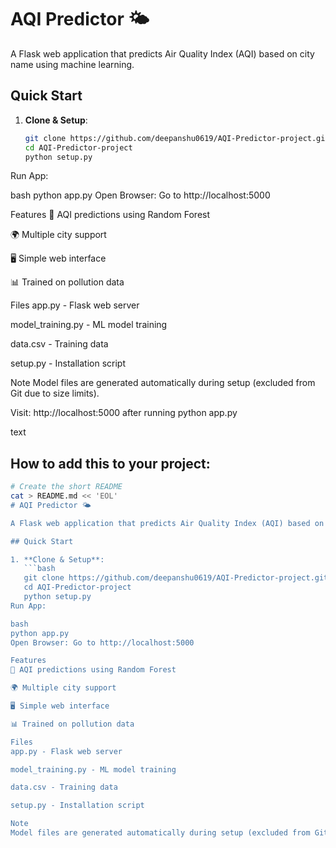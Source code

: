# AQI Predictor 🌤️

A Flask web application that predicts Air Quality Index (AQI) based on city name using machine learning.

## Quick Start

1. **Clone & Setup**:
   ```bash
   git clone https://github.com/deepanshu0619/AQI-Predictor-project.git
   cd AQI-Predictor-project
   python setup.py
Run App:

bash
python app.py
Open Browser: Go to http://localhost:5000

Features
🎯 AQI predictions using Random Forest

🌍 Multiple city support

🖥️ Simple web interface

📊 Trained on pollution data

Files
app.py - Flask web server

model_training.py - ML model training

data.csv - Training data

setup.py - Installation script

Note
Model files are generated automatically during setup (excluded from Git due to size limits).

Visit: http://localhost:5000 after running python app.py

text

## How to add this to your project:

```bash
# Create the short README
cat > README.md << 'EOL'
# AQI Predictor 🌤️

A Flask web application that predicts Air Quality Index (AQI) based on city name using machine learning.

## Quick Start

1. **Clone & Setup**:
   ```bash
   git clone https://github.com/deepanshu0619/AQI-Predictor-project.git
   cd AQI-Predictor-project
   python setup.py
Run App:

bash
python app.py
Open Browser: Go to http://localhost:5000

Features
🎯 AQI predictions using Random Forest

🌍 Multiple city support

🖥️ Simple web interface

📊 Trained on pollution data

Files
app.py - Flask web server

model_training.py - ML model training

data.csv - Training data

setup.py - Installation script

Note
Model files are generated automatically during setup (excluded from Git due to size limits).
